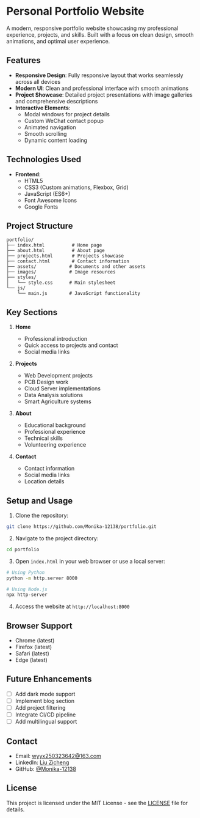 # Personal Portfolio Website

A modern, responsive portfolio website showcasing my professional experience, projects, and skills. Built with a focus on clean design, smooth animations, and optimal user experience.

## Features

- **Responsive Design**: Fully responsive layout that works seamlessly across all devices
- **Modern UI**: Clean and professional interface with smooth animations
- **Project Showcase**: Detailed project presentations with image galleries and comprehensive descriptions
- **Interactive Elements**: 
  - Modal windows for project details
  - Custom WeChat contact popup
  - Animated navigation
  - Smooth scrolling
  - Dynamic content loading

## Technologies Used

- **Frontend**:
  - HTML5
  - CSS3 (Custom animations, Flexbox, Grid)
  - JavaScript (ES6+)
  - Font Awesome Icons
  - Google Fonts

## Project Structure

```
portfolio/
├── index.html          # Home page
├── about.html          # About page
├── projects.html       # Projects showcase
├── contact.html        # Contact information
├── assets/            # Documents and other assets
├── images/            # Image resources
├── styles/
│   └── style.css      # Main stylesheet
└── js/
    └── main.js        # JavaScript functionality
```

## Key Sections

1. **Home**
   - Professional introduction
   - Quick access to projects and contact
   - Social media links

2. **Projects**
   - Web Development projects
   - PCB Design work
   - Cloud Server implementations
   - Data Analysis solutions
   - Smart Agriculture systems

3. **About**
   - Educational background
   - Professional experience
   - Technical skills
   - Volunteering experience

4. **Contact**
   - Contact information
   - Social media links
   - Location details

## Setup and Usage

1. Clone the repository:
```bash
git clone https://github.com/Monika-12138/portfolio.git
```

2. Navigate to the project directory:
```bash
cd portfolio
```

3. Open `index.html` in your web browser or use a local server:
```bash
# Using Python
python -m http.server 8000

# Using Node.js
npx http-server
```

4. Access the website at `http://localhost:8000`

## Browser Support

- Chrome (latest)
- Firefox (latest)
- Safari (latest)
- Edge (latest)

## Future Enhancements

- [ ] Add dark mode support
- [ ] Implement blog section
- [ ] Add project filtering
- [ ] Integrate CI/CD pipeline
- [ ] Add multilingual support

## Contact

- Email: wyyx250323642@163.com
- LinkedIn: [Liu Zicheng](https://www.linkedin.com/in/zicheng-liu-5b643b338/)
- GitHub: [@Monika-12138](https://github.com/Monika-12138)

## License

This project is licensed under the MIT License - see the [LICENSE](LICENSE) file for details.
